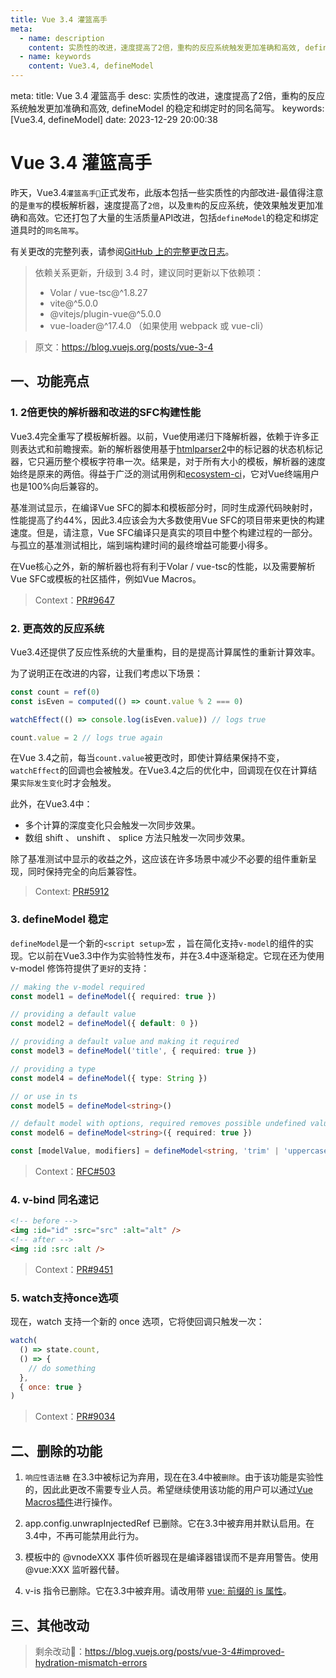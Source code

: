 ```yaml
---
title: Vue 3.4 灌篮高手
meta:
  - name: description
    content: 实质性的改进，速度提高了2倍，重构的反应系统触发更加准确和高效, defineModel 的稳定和绑定时的同名简写。
  - name: keywords
    content: Vue3.4, defineModel
---
```


<route lang="yaml">
meta:
  title: Vue 3.4 灌篮高手
  desc: 实质性的改进，速度提高了2倍，重构的反应系统触发更加准确和高效, defineModel 的稳定和绑定时的同名简写。
  keywords: [Vue3.4, defineModel]
  date: 2023-12-29 20:00:38
</route>

# Vue 3.4 灌篮高手

昨天，Vue3.4`灌篮高手🏀`正式发布，此版本包括一些实质性的内部改进-最值得注意的是`重写`的模板解析器，速度提高了`2倍`，以及`重构`的反应系统，使效果触发更加准确和高效。它还打包了大量的生活质量API改进，包括`defineModel`的稳定和绑定道具时的`同名简写`。

有关更改的完整列表，请参阅[GitHub 上的完整更改日志](https://github.com/vuejs/core/blob/main/CHANGELOG.md#340-2023-12-28)。

> 依赖关系更新，升级到 3.4 时，建议同时更新以下依赖项：
>
> - Volar / vue-tsc@^1.8.27
> - vite@^5.0.0
> - @vitejs/plugin-vue@^5.0.0
> - vue-loader@^17.4.0 （如果使用 webpack 或 vue-cli）

> 原文：https://blog.vuejs.org/posts/vue-3-4

## 一、功能亮点

### 1. 2倍更快的解析器和改进的SFC构建性能

Vue3.4完全重写了模板解析器。以前，Vue使用递归下降解析器，依赖于许多正则表达式和前瞻搜索。新的解析器使用基于[htmlparser2](https://github.com/fb55/htmlparser2)中的标记器的状态机标记器，它只遍历整个模板字符串一次。结果是，对于所有大小的模板，解析器的速度始终是原来的两倍。得益于广泛的测试用例和[ecosystem-ci](https://github.com/vuejs/ecosystem-ci)，它对Vue终端用户也是100%向后兼容的。

基准测试显示，在编译Vue SFC的脚本和模板部分时，同时生成源代码映射时，性能提高了约44%，因此3.4应该会为大多数使用Vue SFC的项目带来更快的构建速度。但是，请注意，Vue SFC编译只是真实的项目中整个构建过程的一部分。与孤立的基准测试相比，端到端构建时间的最终增益可能要小得多。

在Vue核心之外，新的解析器也将有利于Volar / vue-tsc的性能，以及需要解析Vue SFC或模板的社区插件，例如Vue Macros。

> Context：[PR#9647](https://github.com/vuejs/core/pull/9674)

### 2. 更高效的反应系统

Vue3.4还提供了反应性系统的大量重构，目的是提高计算属性的重新计算效率。

为了说明正在改进的内容，让我们考虑以下场景：

```js
const count = ref(0)
const isEven = computed(() => count.value % 2 === 0)

watchEffect(() => console.log(isEven.value)) // logs true

count.value = 2 // logs true again
```

在Vue 3.4之前，每当`count.value`被更改时，即使计算结果保持不变，`watchEffect`的回调也会被触发。在Vue3.4之后的优化中，回调现在仅在计算结果`实际发生变化`时才会触发。

此外，在Vue3.4中：

- 多个计算的深度变化只会触发一次同步效果。
- 数组 shift 、 unshift 、 splice 方法只触发一次同步效果。

除了基准测试中显示的收益之外，这应该在许多场景中减少不必要的组件重新呈现，同时保持完全的向后兼容性。

> Context: [PR#5912](https://github.com/vuejs/core/pull/5912)

### 3. defineModel 稳定

`defineModel`是一个新的`<script setup>`宏 ，旨在简化支持`v-model`的组件的实现。它以前在Vue3.3中作为实验特性发布，并在3.4中逐渐稳定。它现在还为使用 v-model 修饰符提供了`更好`的支持：

```ts
// making the v-model required
const model1 = defineModel({ required: true })

// providing a default value
const model2 = defineModel({ default: 0 })

// providing a default value and making it required
const model3 = defineModel('title', { required: true })

// providing a type
const model4 = defineModel({ type: String })

// or use in ts
const model5 = defineModel<string>()

// default model with options, required removes possible undefined values
const model6 = defineModel<string>({ required: true })

const [modelValue, modifiers] = defineModel<string, 'trim' | 'uppercase'>()
```

> Context：[RFC#503](https://github.com/vuejs/rfcs/discussions/503)

### 4. v-bind 同名速记

```html
<!-- before -->
<img :id="id" :src="src" :alt="alt" />
<!-- after -->
<img :id :src :alt />
```

> Context：[PR#9451](https://github.com/vuejs/core/pull/9451)

### 5. watch支持once选项

现在，watch 支持一个新的 once 选项，它将使回调只触发一次：

```js
watch(
  () => state.count,
  () => {
    // do something
  },
  { once: true }
)
```

> Context：[PR#9034](https://github.com/vuejs/core/pull/9034)

## 二、删除的功能

1. `响应性语法糖` 在3.3中被标记为弃用，现在在3.4中被`删除`。由于该功能是实验性的，因此此更改不需要专业人员。希望继续使用该功能的用户可以通过[Vue Macros插件](https://vue-macros.dev/features/reactivity-transform.html)进行操作。

2. app.config.unwrapInjectedRef 已删除。它在3.3中被弃用并默认启用。在3.4中，不再可能禁用此行为。

3. 模板中的 @vnodeXXX 事件侦听器现在是编译器错误而不是弃用警告。使用 @vue:XXX 监听器代替。

4. v-is 指令已删除。它在3.3中被弃用。请改用带 [vue: 前缀的 is 属性](https://vuejs.org/api/built-in-special-attributes.html#is)。

## 三、其他改动

> 剩余改动🤪：https://blog.vuejs.org/posts/vue-3-4#improved-hydration-mismatch-errors
